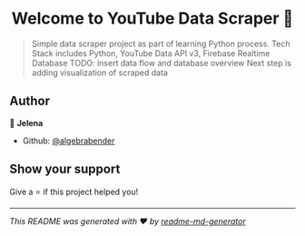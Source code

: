 <h1 align="center">Welcome to YouTube Data Scraper 👋</h1>
<p>
</p>

> Simple data scraper project as part of learning Python process.
> Tech Stack includes Python, YouTube Data API v3, Firebase Realtime Database
> TODO: insert data flow and database overview
> Next step is adding visualization of scraped data


## Author

👤 **Jelena**

* Github: [@algebrabender](https://github.com/algebrabender)

## Show your support

Give a ⭐️ if this project helped you!

***
_This README was generated with ❤️ by [readme-md-generator](https://github.com/kefranabg/readme-md-generator)_